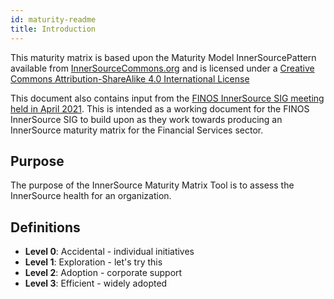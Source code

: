 ```yaml
---
id: maturity-readme
title: Introduction
---
```


This maturity matrix is based upon the Maturity Model InnerSourcePattern
available from [InnerSourceCommons.org](https://InnerSourceCommons.org) and is
licensed under a
[Creative Commons Attribution-ShareAlike 4.0 International License](https://patterns.innersourcecommons.org/p/maturity-model)

This document also contains input from the
[FINOS InnerSource SIG meeting held in April 2021](https://github.com/finos/InnerSource/issues/10).
This is intended as a working document for the FINOS InnerSource SIG to build
upon as they work towards producing an InnerSource maturity matrix for the
Financial Services sector.

## Purpose

The purpose of the InnerSource Maturity Matrix Tool is to assess the InnerSource
health for an organization.

## Definitions

- **Level 0**: Accidental - individual initiatives
- **Level 1**: Exploration - let's try this
- **Level 2**: Adoption - corporate support
- **Level 3**: Efficient - widely adopted
